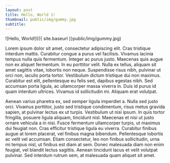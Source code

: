 ```yaml
---
layout: post
title: Hello, World 1!
thumbnail: public/img/gummy.jpg
subtitle:
---
```


![Hello, World!]({{ site.baseurl }}public/img/gummy.jpg)

Lorem ipsum dolor sit amet, consectetur adipiscing elit. Cras tristique interdum mattis. Curabitur congue a purus vel facilisis. Vivamus lacinia tempus nulla quis fermentum. Integer ac purus justo. Maecenas quis augue non ex aliquet fermentum. In eu porttitor velit. Nulla ex tellus, aliquam sit amet sagittis vitae, lobortis non neque. Suspendisse risus nibh, pulvinar ut orci non, iaculis porta tortor. Vestibulum dictum tristique dui non maximus. Curabitur est elit, pellentesque eu felis sed, dapibus egestas nibh. Sed accumsan porta ligula, ac ullamcorper massa viverra in. Duis id purus id quam interdum ultrices. Vivamus id sollicitudin mi. Aliquam erat volutpat.

Aenean varius pharetra ex, sed semper ligula imperdiet a. Nulla sed justo orci. Vivamus porttitor, justo sed tristique condimentum, risus metus gravida sapien, at pulvinar lectus ex ut turpis. Vestibulum ut nisi ipsum. In quis tortor fringilla, posuere ligula aliquam, tincidunt nisl. Maecenas et nisi ut justo ornare vehicula a in nisi. Fusce fermentum ullamcorper turpis, ut maximus dui feugiat non. Cras efficitur tristique ligula eu viverra. Curabitur finibus augue at lorem placerat, vel finibus magna bibendum. Pellentesque lobortis ac velit vel accumsan. Etiam consectetur, leo non finibus sollicitudin, urna mi tempus nisl, ut finibus est diam at sem. Donec malesuada diam non enim feugiat, vel blandit lectus sagittis. Aenean tincidunt lacus et velit volutpat pulvinar. Sed interdum rutrum sem, at malesuada quam aliquet sit amet.
